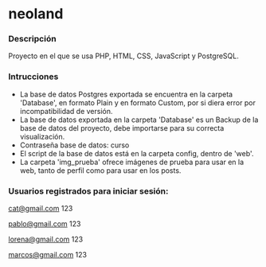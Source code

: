 # neoland

### Descripción

Proyecto en el que se usa PHP, HTML, CSS, JavaScript y PostgreSQL.

### Intrucciones

- La base de datos Postgres exportada se encuentra en la carpeta 'Database', en formato Plain y en formato Custom, por si diera error por incompatibilidad de versión.
- La base de datos exportada en la carpeta 'Database' es un Backup de la base de datos del proyecto, debe importarse para su correcta visualización.
- Contraseña base de datos: curso
- El script de la base de datos está en la carpeta config, dentro de 'web'.
- La carpeta 'img_prueba' ofrece imágenes de prueba para usar en la web, tanto de perfil como para usar en los posts.

### Usuarios registrados para iniciar sesión:

cat@gmail.com
123

pablo@gmail.com
123

lorena@gmail.com
123

marcos@gmail.com
123
